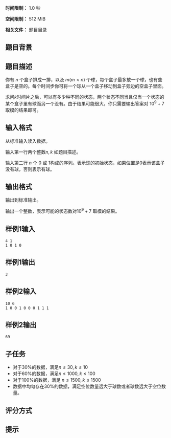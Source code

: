 


**时间限制：** 1.0 秒 


**空间限制：** 512 MiB

**相关文件：** 题目目录




## 题目背景

## 题目描述

你有 $n$ 个盒子排成一排，以及 $m(m < n)$ 个球，每个盒子最多放一个球，也有些盒子是空的。每个时间步你可将一个球从一个盒子移动到盒子旁边的空盒子里面。

求问$k$时间片之后，可以有多少种不同的状态，两个状态不同当且仅当一个状态的某个盒子里有球而另一个没有。由于结果可能很大，你只需要输出答案对 $10^9+7$ 取模的结果即可。

## 输入格式

从标准输入读入数据。

输入第一行两个整数$n, k$ 如题目描述。

输入第二行 $n$ 个 0 或 1构成的序列。表示球的初始状态，如果位置是0表示该盒子没有球，否则表示有球。

## 输出格式

输出到标准输出。

输出一个整数，表示可能的状态数对$10^9+7$ 取模的结果。








## 样例1输入

```plain
4 1
1 0 1 0
```



## 样例1输出

```plain
3
```









## 样例2输入

```plain
10 6
1 0 0 1 0 0 0 1 1 1

```



## 样例2输出

```plain
69
```


## 子任务

+ 对于30%的数据，满足$n \le 30, k \le 10$
+ 对于60%的数据，满足$n \le 1000, k \le 100$
+ 对于100%的数据，满足 $n \le 1500, k \le 1500$ 
+ 数据中均匀存在30%的数据，满足空位数量远大于球数或者球数远大于空位数量。

## 评分方式

## 提示